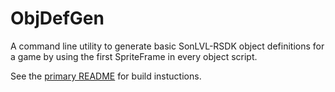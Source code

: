 # ObjDefGen

A command line utility to generate basic SonLVL-RSDK object definitions for a game by using the first SpriteFrame in every object script.

See the [primary README](README.md#Building) for build instuctions.